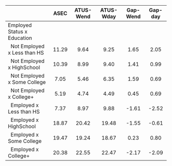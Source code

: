 
|                      |         ASEC |    ATUS-Wend |    ATUS-Wday |     Gap-Wend |      Gap-day |
| -------------------- | :----------: | :----------: | :----------: | :----------: | :----------: |
| Employed Status x Education |              |              |              |              |              |
| &nbsp;&nbsp;Not Employed x Less than HS |        11.29 |         9.64 |         9.25 |         1.65 |         2.05 |
| &nbsp;&nbsp;Not Employed x HighSchool |        10.39 |         8.99 |         9.40 |         1.41 |         0.99 |
| &nbsp;&nbsp;Not Employed x Some College |         7.05 |         5.46 |         6.35 |         1.59 |         0.69 |
| &nbsp;&nbsp;Not Employed x College+ |         5.19 |         4.74 |         4.49 |         0.45 |         0.69 |
| &nbsp;&nbsp;Employed x Less than HS |         7.37 |         8.97 |         9.88 |        -1.61 |        -2.52 |
| &nbsp;&nbsp;Employed x HighSchool |        18.87 |        20.42 |        19.48 |        -1.55 |        -0.61 |
| &nbsp;&nbsp;Employed x Some College |        19.47 |        19.24 |        18.67 |         0.23 |         0.80 |
| &nbsp;&nbsp;Employed x College+ |        20.38 |        22.55 |        22.47 |        -2.17 |        -2.09 |

